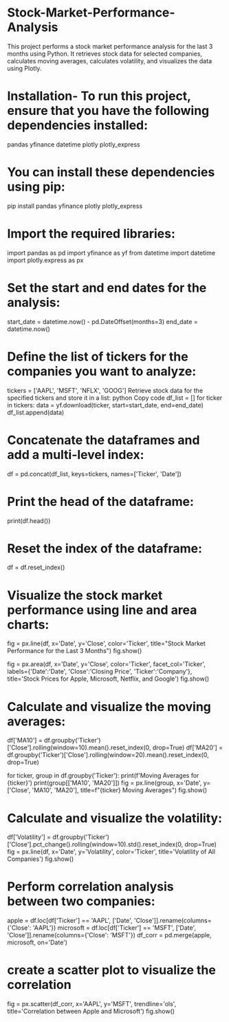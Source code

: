 # Stock-Market-Performance-Analysis
This project performs a stock market performance analysis for the last 3 months using Python. It retrieves stock data for selected companies, calculates moving averages, calculates volatility, and visualizes the data using Plotly.

# Installation- To run this project, ensure that you have the following dependencies installed:
pandas
yfinance
datetime
plotly
plotly_express

# You can install these dependencies using pip:
pip install pandas yfinance plotly plotly_express

# Import the required libraries:
import pandas as pd
import yfinance as yf
from datetime import datetime
import plotly.express as px
# Set the start and end dates for the analysis:
start_date = datetime.now() - pd.DateOffset(months=3)
end_date = datetime.now()

# Define the list of tickers for the companies you want to analyze:
tickers = ['AAPL', 'MSFT', 'NFLX', 'GOOG']
Retrieve stock data for the specified tickers and store it in a list:
python
Copy code
df_list = []
for ticker in tickers:
    data = yf.download(ticker, start=start_date, end=end_date)
    df_list.append(data)
    
# Concatenate the dataframes and add a multi-level index:
df = pd.concat(df_list, keys=tickers, names=['Ticker', 'Date'])

# Print the head of the dataframe:
print(df.head())

# Reset the index of the dataframe:
df = df.reset_index()

# Visualize the stock market performance using line and area charts:
fig = px.line(df, x='Date', y='Close', color='Ticker', title="Stock Market Performance for the Last 3 Months")
fig.show()

fig = px.area(df, x='Date', y='Close', color='Ticker', facet_col='Ticker',
              labels={'Date':'Date', 'Close':'Closing Price', 'Ticker':'Company'},
              title='Stock Prices for Apple, Microsoft, Netflix, and Google')
fig.show()

# Calculate and visualize the moving averages:
df['MA10'] = df.groupby('Ticker')['Close'].rolling(window=10).mean().reset_index(0, drop=True)
df['MA20'] = df.groupby('Ticker')['Close'].rolling(window=20).mean().reset_index(0, drop=True)

for ticker, group in df.groupby('Ticker'):
    print(f'Moving Averages for {ticker}')
    print(group[['MA10', 'MA20']])
    fig = px.line(group, x='Date', y=['Close', 'MA10', 'MA20'], 
                  title=f"{ticker} Moving Averages")
    fig.show()
# Calculate and visualize the volatility:
df['Volatility'] = df.groupby('Ticker')['Close'].pct_change().rolling(window=10).std().reset_index(0, drop=True)
fig = px.line(df, x='Date', y='Volatility', 
              color='Ticker', 
              title='Volatility of All Companies')
fig.show()

# Perform correlation analysis between two companies:
apple = df.loc[df['Ticker'] == 'AAPL', ['Date', 'Close']].rename(columns={'Close': 'AAPL'})
microsoft = df.loc[df['Ticker'] == 'MSFT', ['Date', 'Close']].rename(columns={'Close': 'MSFT'})
df_corr = pd.merge(apple, microsoft, on='Date')

# create a scatter plot to visualize the correlation
fig = px.scatter(df_corr, x='AAPL', y='MSFT', 
                 trendline='ols', 
                 title='Correlation between Apple and Microsoft')
fig.show()
